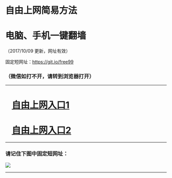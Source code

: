 ﻿# 自由上网简易方法

# 电脑、手机一键翻墙

（2017/10/09 更新，网址有效）

固定短网址：https://git.io/free99

### （微信如打不开，请转到浏览器打开）


***





# &nbsp;&nbsp; <a href="http://ft18645379.fwq-tz-1001.info/fwqtz01.html?t=10090013121 " target="_blank">自由上网入口1</a>
# &nbsp;&nbsp; <a href="http://ft286358146.fwq-tz-1002.info/fwqtz02.html?t=100900117204 " target="_blank">自由上网入口2</a>
***

### 请记住下图中固定短网址：

<img src="https://s3-us-west-2.amazonaws.com/fwq-1001/yjfq-20170905okok.png" /> 


***

